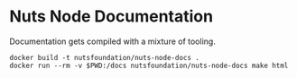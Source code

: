 # Nuts Node Documentation

Documentation gets compiled with a mixture of tooling.

```shell
docker build -t nutsfoundation/nuts-node-docs .
docker run --rm -v $PWD:/docs nutsfoundation/nuts-node-docs make html
```

